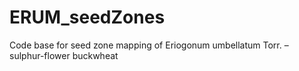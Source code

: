 # ERUM_seedZones
Code base for seed zone mapping of Eriogonum umbellatum Torr. – sulphur-flower buckwheat
